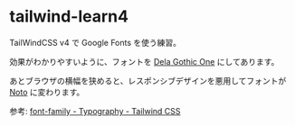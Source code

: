 # tailwind-learn4

TailWindCSS v4 で Google Fonts を使う練習。

効果がわかりやすいように、フォントを [Dela Gothic One](https://fonts.google.com/specimen/Dela+Gothic+One) にしてあります。

あとブラウザの横幅を狭めると、レスポンシブデザインを悪用してフォントが [Noto](https://fonts.google.com/noto) に変わります。

参考: [font-family - Typography - Tailwind CSS](https://tailwindcss.com/docs/font-family)
